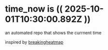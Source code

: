 # time_now is (( 2025-10-01T10:30:00.892Z ))

an automated repo that shows the currnent time

inspired by [breakingheatmap](https://github.com/breakingheatmap/breakingheatmap)
